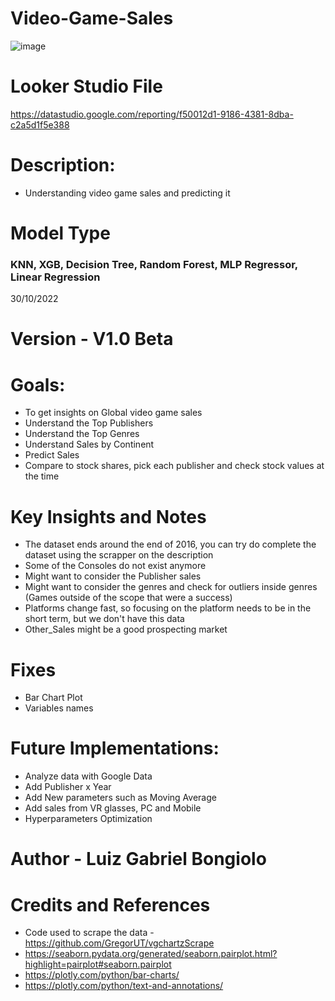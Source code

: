 # Video-Game-Sales
![image](https://user-images.githubusercontent.com/26913367/200947233-4f2a2f31-3507-4cb2-be49-5551b85cc0aa.png)

# Looker Studio File 
https://datastudio.google.com/reporting/f50012d1-9186-4381-8dba-c2a5d1f5e388


# Description:
- Understanding video game sales and predicting it

# Model Type 
### KNN, XGB, Decision Tree, Random Forest, MLP Regressor, Linear Regression
30/10/2022

# Version - V1.0 Beta


# Goals:
- To get insights on Global video game sales
- Understand the Top Publishers
- Understand the Top Genres
- Understand Sales by Continent 
- Predict Sales 
- Compare to stock shares, pick each publisher and check stock values at the time 



# Key Insights and Notes
- The dataset ends around the end of 2016, you can try do complete the dataset using the scrapper on the description 
- Some of the Consoles do not exist anymore
- Might want to consider the Publisher sales 
- Might want to consider the genres and check for outliers inside genres (Games outside of the scope that were a success)
- Platforms change fast, so focusing on the platform needs to be in the short term, but we don't have this data 
- Other_Sales might be a good prospecting market 


# Fixes
- Bar Chart Plot
- Variables names 


# Future Implementations: 
- Analyze data with Google Data 
- Add Publisher x Year
- Add New parameters such as Moving Average
- Add sales from VR glasses, PC and Mobile 
- Hyperparameters Optimization 


# Author - Luiz Gabriel Bongiolo

# Credits and References 
- Code used to scrape the data - https://github.com/GregorUT/vgchartzScrape
- https://seaborn.pydata.org/generated/seaborn.pairplot.html?highlight=pairplot#seaborn.pairplot
- https://plotly.com/python/bar-charts/
- https://plotly.com/python/text-and-annotations/

